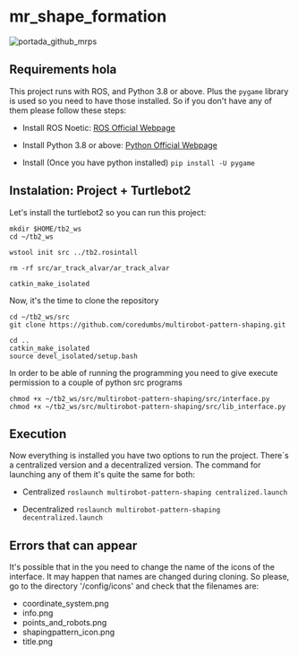 # mr_shape_formation

![portada_github_mrps](https://user-images.githubusercontent.com/105311357/167719727-949c0bac-26d7-4e3b-a66f-2690cdd3460b.jpeg)


## Requirements hola

This project runs with ROS, and Python 3.8 or above. Plus the `pygame` library is used so you need to have those installed. So if you don't have any of them please follow these steps:

- Install ROS Noetic: [ROS Official Webpage](http://wiki.ros.org/noetic/Installation/Ubuntu)

- Install Python 3.8 or above: [Python Official Webpage](https://docs.python-guide.org/starting/install3/linux/)

- Install (Once you have python installed)
`pip install -U pygame`


## Instalation: Project + Turtlebot2

Let's install the turtlebot2 so you can run this project:
```
mkdir $HOME/tb2_ws
cd ~/tb2_ws

wstool init src ../tb2.rosintall

rm -rf src/ar_track_alvar/ar_track_alvar

catkin_make_isolated
```

Now, it's the time to clone the repository
```
cd ~/tb2_ws/src
git clone https://github.com/coredumbs/multirobot-pattern-shaping.git

cd ..
catkin_make_isolated
source devel_isolated/setup.bash
```


In order to be able of running the programming you need to give execute permission to a couple of python src programs

```
chmod +x ~/tb2_ws/src/multirobot-pattern-shaping/src/interface.py 
chmod +x ~/tb2_ws/src/multirobot-pattern-shaping/src/lib_interface.py 
```

## Execution

Now everything is installed you have two options to run the project. There´s a centralized version and a decentralized version. The command for launching any of them it's quite the same for both:

- Centralized
`roslaunch multirobot-pattern-shaping centralized.launch`

- Decentralized
`roslaunch multirobot-pattern-shaping decentralized.launch`

## Errors that can appear
It's possible that in the you need to change the name of the icons of the interface. It may happen that names are changed during cloning. So please, go to the directory '/config/icons' and check that the filenames are: 
- coordinate_system.png
- info.png
- points_and_robots.png
- shapingpattern_icon.png
- title.png


